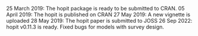 25 March 2019: The hopit package is ready to be submitted to CRAN.
05 April 2019: The hopit is published on CRAN
27 May   2019: A new vignette is uploaded
28 May   2019: The hopit paper is submitted to JOSS
26 Sep   2022: hopit v0.11.3 is ready. Fixed bugs for models with survey design.
